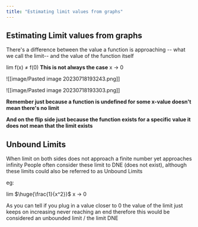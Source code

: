 ```yaml
---
title: "Estimating limit values from graphs"
---
```

## Estimating Limit values from graphs

There's a difference between the value a function is approaching -- what we call the limit-- and the value of the function itself

lim f(x) $\ne$ f(0) **This is not always the case**
x -> 0

![[image/Pasted image 20230718193243.png]]

![[image/Pasted image 20230718193303.png]]

**Remember just because a function is undefined for some x-value doesn't mean there's no limit**

**And on the flip side just because the function exists for a specific value it does not mean that the limit exists**


## Unbound Limits

When limit on both sides does not approach a finite number yet approaches infinity
People often consider these limit to DNE (does not exist), although these limits could also be referred to as Unbound Limits

eg:

lim $\huge{\frac{1}{x^2}}$ 
x -> 0

As you can tell if you plug in a value closer to 0 the value of the limit just keeps on increasing never reaching an end therefore this would be considered an unbounded limit / the limit DNE


